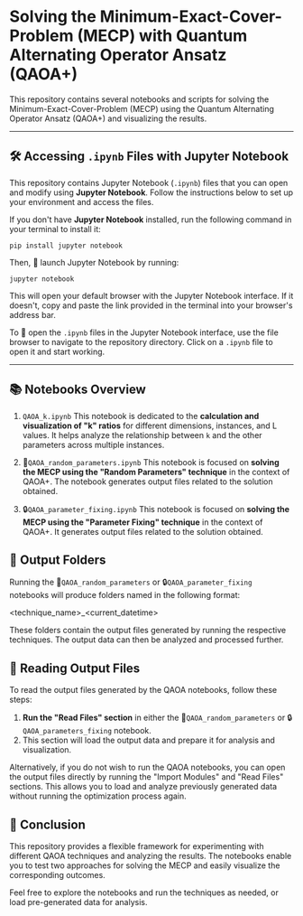 # Solving the Minimum-Exact-Cover-Problem (MECP) with Quantum Alternating Operator Ansatz (QAOA+)

This repository contains several notebooks and scripts for solving the Minimum-Exact-Cover-Problem (MECP) using the Quantum Alternating Operator Ansatz (QAOA+) and visualizing the results.

---
## 🛠️ Accessing `.ipynb` Files with Jupyter Notebook

This repository contains Jupyter Notebook (`.ipynb`) files that you can open and modify using **Jupyter Notebook**. Follow the instructions below to set up your environment and access the files.

If you don't have **Jupyter Notebook** installed, run the following command in your terminal to install it:
```
pip install jupyter notebook
```
Then, 🚀 launch Jupyter Notebook by running:
```
jupyter notebook
```
This will open your default browser with the Jupyter Notebook interface. If it doesn't, copy and paste the link provided in the terminal into your browser's address bar.

To 📂 open the `.ipynb` files in the Jupyter Notebook interface, use the file browser to navigate to the repository directory. Click on a `.ipynb` file to open it and start working.

---
## 📚 Notebooks Overview

1. `QAOA_k.ipynb` 
   This notebook is dedicated to the **calculation and visualization of "k" ratios** for different dimensions, instances, and L values. It helps analyze the relationship between `k` and the other parameters across multiple instances.

2. 🎲`QAOA_random_parameters.ipynb` 
   This notebook is focused on **solving the MECP using the "Random Parameters" technique** in the context of QAOA+. The notebook generates output files related to the solution obtained.

3. 🔒`QAOA_parameter_fixing.ipynb` 
   This notebook is focused on **solving the MECP using the "Parameter Fixing" technique** in the context of QAOA+. It generates output files related to the solution obtained.

## 📁 Output Folders

Running the 🎲`QAOA_random_parameters` or 🔒`QAOA_parameter_fixing` notebooks will produce folders named in the following format:

<technique_name>_<current_datetime>

These folders contain the output files generated by running the respective techniques. The output data can then be analyzed and processed further.

## 📄 Reading Output Files

To read the output files generated by the QAOA notebooks, follow these steps:

1. **Run the "Read Files" section** in either the 🎲`QAOA_random_parameters` or 🔒`QAOA_parameters_fixing` notebook.
2. This section will load the output data and prepare it for analysis and visualization.

Alternatively, if you do not wish to run the QAOA notebooks, you can open the output files directly by running the "Import Modules" and "Read Files" sections. This allows you to load and analyze previously generated data without running the optimization process again.


## 🎯 Conclusion

This repository provides a flexible framework for experimenting with different QAOA techniques and analyzing the results. The notebooks enable you to test two approaches for solving the MECP and easily visualize the corresponding outcomes.

Feel free to explore the notebooks and run the techniques as needed, or load pre-generated data for analysis.


